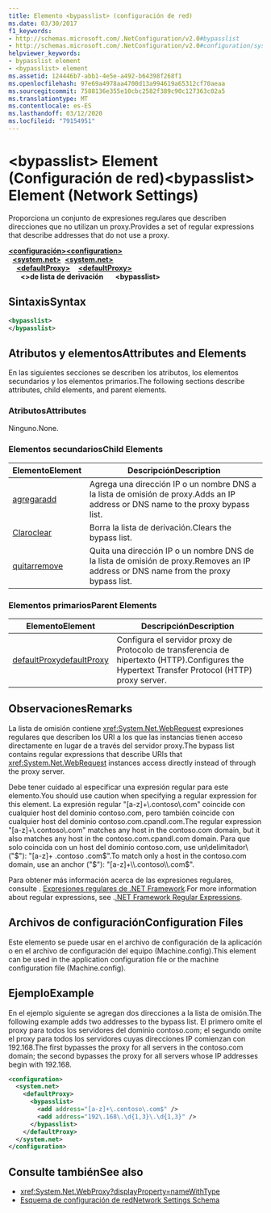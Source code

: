 ```yaml
---
title: Elemento <bypasslist> (configuración de red)
ms.date: 03/30/2017
f1_keywords:
- http://schemas.microsoft.com/.NetConfiguration/v2.0#bypasslist
- http://schemas.microsoft.com/.NetConfiguration/v2.0#configuration/system.net/defaultProxy/bypasslist
helpviewer_keywords:
- bypasslist element
- <bypasslist> element
ms.assetid: 124446b7-abb1-4e5e-a492-b64398f268f1
ms.openlocfilehash: 97e69a4978aa4700d13a994619a65312cf70aeaa
ms.sourcegitcommit: 7588136e355e10cbc2582f389c90c127363c02a5
ms.translationtype: MT
ms.contentlocale: es-ES
ms.lasthandoff: 03/12/2020
ms.locfileid: "79154951"
---
```

# <a name="bypasslist-element-network-settings"></a><span data-ttu-id="8aa5b-102">\<bypasslist> Element (Configuración de red)</span><span class="sxs-lookup"><span data-stu-id="8aa5b-102">\<bypasslist> Element (Network Settings)</span></span>
<span data-ttu-id="8aa5b-103">Proporciona un conjunto de expresiones regulares que describen direcciones que no utilizan un proxy.</span><span class="sxs-lookup"><span data-stu-id="8aa5b-103">Provides a set of regular expressions that describe addresses that do not use a proxy.</span></span>  

<span data-ttu-id="8aa5b-104">[**\<configuración>**](../configuration-element.md)</span><span class="sxs-lookup"><span data-stu-id="8aa5b-104">[**\<configuration>**](../configuration-element.md)</span></span>\
<span data-ttu-id="8aa5b-105">&nbsp;&nbsp;[**\<system.net>**](system-net-element-network-settings.md)</span><span class="sxs-lookup"><span data-stu-id="8aa5b-105">&nbsp;&nbsp;[**\<system.net>**](system-net-element-network-settings.md)</span></span>\
<span data-ttu-id="8aa5b-106">&nbsp;&nbsp;&nbsp;&nbsp;[**\<defaultProxy>**](defaultproxy-element-network-settings.md)</span><span class="sxs-lookup"><span data-stu-id="8aa5b-106">&nbsp;&nbsp;&nbsp;&nbsp;[**\<defaultProxy>**](defaultproxy-element-network-settings.md)</span></span>\
<span data-ttu-id="8aa5b-107">&nbsp;&nbsp;&nbsp;&nbsp;&nbsp;&nbsp;**\<>de lista de derivación**</span><span class="sxs-lookup"><span data-stu-id="8aa5b-107">&nbsp;&nbsp;&nbsp;&nbsp;&nbsp;&nbsp;**\<bypasslist>**</span></span>

## <a name="syntax"></a><span data-ttu-id="8aa5b-108">Sintaxis</span><span class="sxs-lookup"><span data-stu-id="8aa5b-108">Syntax</span></span>  
  
```xml  
<bypasslist>
</bypasslist>  
```  
  
## <a name="attributes-and-elements"></a><span data-ttu-id="8aa5b-109">Atributos y elementos</span><span class="sxs-lookup"><span data-stu-id="8aa5b-109">Attributes and Elements</span></span>  
 <span data-ttu-id="8aa5b-110">En las siguientes secciones se describen los atributos, los elementos secundarios y los elementos primarios.</span><span class="sxs-lookup"><span data-stu-id="8aa5b-110">The following sections describe attributes, child elements, and parent elements.</span></span>  
  
### <a name="attributes"></a><span data-ttu-id="8aa5b-111">Atributos</span><span class="sxs-lookup"><span data-stu-id="8aa5b-111">Attributes</span></span>  
 <span data-ttu-id="8aa5b-112">Ninguno.</span><span class="sxs-lookup"><span data-stu-id="8aa5b-112">None.</span></span>  
  
### <a name="child-elements"></a><span data-ttu-id="8aa5b-113">Elementos secundarios</span><span class="sxs-lookup"><span data-stu-id="8aa5b-113">Child Elements</span></span>  
  
|<span data-ttu-id="8aa5b-114">**Elemento**</span><span class="sxs-lookup"><span data-stu-id="8aa5b-114">**Element**</span></span>|<span data-ttu-id="8aa5b-115">**Descripción**</span><span class="sxs-lookup"><span data-stu-id="8aa5b-115">**Description**</span></span>|  
|-----------------|---------------------|  
|[<span data-ttu-id="8aa5b-116">agregar</span><span class="sxs-lookup"><span data-stu-id="8aa5b-116">add</span></span>](add-element-for-bypasslist-network-settings.md)|<span data-ttu-id="8aa5b-117">Agrega una dirección IP o un nombre DNS a la lista de omisión de proxy.</span><span class="sxs-lookup"><span data-stu-id="8aa5b-117">Adds an IP address or DNS name to the proxy bypass list.</span></span>|  
|[<span data-ttu-id="8aa5b-118">Claro</span><span class="sxs-lookup"><span data-stu-id="8aa5b-118">clear</span></span>](clear-element-for-bypasslist-network-settings.md)|<span data-ttu-id="8aa5b-119">Borra la lista de derivación.</span><span class="sxs-lookup"><span data-stu-id="8aa5b-119">Clears the bypass list.</span></span>|  
|[<span data-ttu-id="8aa5b-120">quitar</span><span class="sxs-lookup"><span data-stu-id="8aa5b-120">remove</span></span>](remove-element-for-bypasslist-network-settings.md)|<span data-ttu-id="8aa5b-121">Quita una dirección IP o un nombre DNS de la lista de omisión de proxy.</span><span class="sxs-lookup"><span data-stu-id="8aa5b-121">Removes an IP address or DNS name from the proxy bypass list.</span></span>|  
  
### <a name="parent-elements"></a><span data-ttu-id="8aa5b-122">Elementos primarios</span><span class="sxs-lookup"><span data-stu-id="8aa5b-122">Parent Elements</span></span>  
  
|<span data-ttu-id="8aa5b-123">**Elemento**</span><span class="sxs-lookup"><span data-stu-id="8aa5b-123">**Element**</span></span>|<span data-ttu-id="8aa5b-124">**Descripción**</span><span class="sxs-lookup"><span data-stu-id="8aa5b-124">**Description**</span></span>|  
|-----------------|---------------------|  
|[<span data-ttu-id="8aa5b-125">defaultProxy</span><span class="sxs-lookup"><span data-stu-id="8aa5b-125">defaultProxy</span></span>](defaultproxy-element-network-settings.md)|<span data-ttu-id="8aa5b-126">Configura el servidor proxy de Protocolo de transferencia de hipertexto (HTTP).</span><span class="sxs-lookup"><span data-stu-id="8aa5b-126">Configures the Hypertext Transfer Protocol (HTTP) proxy server.</span></span>|  
  
## <a name="remarks"></a><span data-ttu-id="8aa5b-127">Observaciones</span><span class="sxs-lookup"><span data-stu-id="8aa5b-127">Remarks</span></span>  
 <span data-ttu-id="8aa5b-128">La lista de omisión contiene <xref:System.Net.WebRequest> expresiones regulares que describen los URI a los que las instancias tienen acceso directamente en lugar de a través del servidor proxy.</span><span class="sxs-lookup"><span data-stu-id="8aa5b-128">The bypass list contains regular expressions that describe URIs that <xref:System.Net.WebRequest> instances access directly instead of through the proxy server.</span></span>  
  
 <span data-ttu-id="8aa5b-129">Debe tener cuidado al especificar una expresión regular para este elemento.</span><span class="sxs-lookup"><span data-stu-id="8aa5b-129">You should use caution when specifying a regular expression for this element.</span></span> <span data-ttu-id="8aa5b-130">La expresión regular "[a-z]+\\.contoso\\.com" coincide con cualquier host del dominio contoso.com, pero también coincide con cualquier host del dominio contoso.com.cpandl.com.</span><span class="sxs-lookup"><span data-stu-id="8aa5b-130">The regular expression "[a-z]+\\.contoso\\.com" matches any host in the contoso.com domain, but it also matches any host in the contoso.com.cpandl.com domain.</span></span> <span data-ttu-id="8aa5b-131">Para que solo coincida con un host del dominio contoso.com, use un\\delimitador\\("$"): "[a-z]+ .contoso .com$".</span><span class="sxs-lookup"><span data-stu-id="8aa5b-131">To match only a host in the contoso.com domain, use an anchor ("$"): "[a-z]+\\.contoso\\.com$".</span></span>  
  
 <span data-ttu-id="8aa5b-132">Para obtener más información acerca de las expresiones regulares, consulte . [Expresiones regulares de .NET Framework](../../../../standard/base-types/regular-expressions.md).</span><span class="sxs-lookup"><span data-stu-id="8aa5b-132">For more information about regular expressions, see .[.NET Framework Regular Expressions](../../../../standard/base-types/regular-expressions.md).</span></span>  
  
## <a name="configuration-files"></a><span data-ttu-id="8aa5b-133">Archivos de configuración</span><span class="sxs-lookup"><span data-stu-id="8aa5b-133">Configuration Files</span></span>  
 <span data-ttu-id="8aa5b-134">Este elemento se puede usar en el archivo de configuración de la aplicación o en el archivo de configuración del equipo (Machine.config).</span><span class="sxs-lookup"><span data-stu-id="8aa5b-134">This element can be used in the application configuration file or the machine configuration file (Machine.config).</span></span>  
  
## <a name="example"></a><span data-ttu-id="8aa5b-135">Ejemplo</span><span class="sxs-lookup"><span data-stu-id="8aa5b-135">Example</span></span>  
 <span data-ttu-id="8aa5b-136">En el ejemplo siguiente se agregan dos direcciones a la lista de omisión.</span><span class="sxs-lookup"><span data-stu-id="8aa5b-136">The following example adds two addresses to the bypass list.</span></span> <span data-ttu-id="8aa5b-137">El primero omite el proxy para todos los servidores del dominio contoso.com; el segundo omite el proxy para todos los servidores cuyas direcciones IP comienzan con 192.168.</span><span class="sxs-lookup"><span data-stu-id="8aa5b-137">The first bypasses the proxy for all servers in the contoso.com domain; the second bypasses the proxy for all servers whose IP addresses begin with 192.168.</span></span>  
  
```xml  
<configuration>  
  <system.net>  
    <defaultProxy>  
      <bypasslist>  
        <add address="[a-z]+\.contoso\.com$" />  
        <add address="192\.168\.\d{1,3}\.\d{1,3}" />  
      </bypasslist>  
    </defaultProxy>  
  </system.net>  
</configuration>  
```  
  
## <a name="see-also"></a><span data-ttu-id="8aa5b-138">Consulte también</span><span class="sxs-lookup"><span data-stu-id="8aa5b-138">See also</span></span>

- <xref:System.Net.WebProxy?displayProperty=nameWithType>
- [<span data-ttu-id="8aa5b-139">Esquema de configuración de red</span><span class="sxs-lookup"><span data-stu-id="8aa5b-139">Network Settings Schema</span></span>](index.md)

